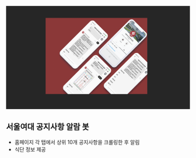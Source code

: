 
<img src ="/img/notice-back-re.png"/>

## 서울여대 공지사항 알람 봇

- 홈페이지 각 탭에서 상위 10개 공지사항을 크롤링한 후 알림
- 식단 정보 제공

